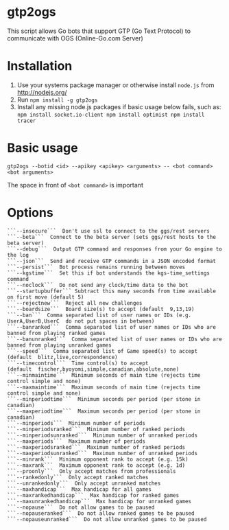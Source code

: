 gtp2ogs
=======

This script allows Go bots that support GTP (Go Text Protocol) to communicate
with OGS (Online-Go.com Server)

Installation
============

  1. Use your systems package manager or otherwise install `node.js` from http://nodejs.org/
  2. Run
    ```
    npm install -g gtp2ogs
    ```
  3. Install any missing node.js packages if basic usage below fails, such as:
    ```
    npm install socket.io-client
    npm install optimist
    npm install tracer
    ```


Basic usage
===========

```
gtp2ogs --botid <id> --apikey <apikey> <arguments> -- <bot command> <bot arguments>
```
 The space in front of ```<bot command>``` is important

Options
=======
    ```--insecure```  Don't use ssl to connect to the ggs/rest servers
    ```--beta```  Connect to the beta server (sets ggs/rest hosts to the beta server)
    ```--debug```  Output GTP command and responses from your Go engine to the log
    ```--json```  Send and receive GTP commands in a JSON encoded format
    ```--persist```  Bot process remains running between moves
    ```--kgstime```  Set this if bot understands the kgs-time_settings command
    ```--noclock```  Do not send any clock/time data to the bot
    ```--startupbuffer``` Subtract this many seconds from time available on first move (default 5)
    ```--rejectnew```  Reject all new challenges
    ```--boardsize```  Board size(s) to accept (default  9,13,19)
    ```--ban```  Comma separated list of user names or IDs (e.g.  UserA,UserB,UserC  do not put spaces in between)
    ```--banranked```  Comma separated list of user names or IDs who are banned from playing ranked games
    ```--banunranked```  Comma separated list of user names or IDs who are banned from playing unranked games
    ```--speed```  Comma separated list of Game speed(s) to accept (default  blitz,live,correspondence)
    ```--timecontrol```  Time control(s) to accept
    (default  fischer,byoyomi,simple,canadian,absolute,none)
    ```--minmaintime```  Minimum seconds of main time (rejects time control simple and none)
    ```--maxmaintime```  Maximum seconds of main time (rejects time control simple and none)
    ```--minperiodtime```  Minimum seconds per period (per stone in canadian)
    ```--maxperiodtime```  Maximum seconds per period (per stone in canadian)
    ```--minperiods```  Minimum number of periods
    ```--minperiodsranked```  Minimum number of ranked periods
    ```--minperiodsunranked```  Minimum number of unranked periods
    ```--maxperiods```  Maximum number of periods
    ```--maxperiodsranked```  Maximum number of ranked periods
    ```--maxperiodsunranked```  Maximum number of unranked periods
    ```--minrank```  Minimum opponent rank to accept (e.g. 15k)
    ```--maxrank```  Maximum opponent rank to accept (e.g. 1d)
    ```--proonly```  Only accept matches from professionals
    ```--rankedonly```  Only accept ranked matches
    ```--unrankedonly```  Only accept unranked matches
    ```--maxhandicap```  Max handicap for all games
    ```--maxrankedhandicap```  Max handicap for ranked games
    ```--maxunrankedhandicap```  Max handicap for unranked games
    ```--nopause```  Do not allow games to be paused
    ```--nopauseranked```  Do not allow ranked games to be paused
    ```--nopauseunranked```  Do not allow unranked games to be paused
